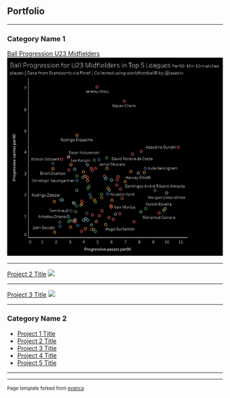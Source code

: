 ## Portfolio

---

### Category Name 1 

[Ball Progression U23 Midfielders](https://github.com/HabibGalayr/BallProg_R.git)
<img src="images/BallProg_R.png?raw=true"/>

---
[Project 2 Title](https://github.com/HabibGalayr/Income-Census-Predict.git)
<img src="images/dummy_thumbnail.jpg?raw=true"/>

---
[Project 3 Title](http://example.com/)
<img src="images/dummy_thumbnail.jpg?raw=true"/>

---

### Category Name 2

- [Project 1 Title](http://example.com/)
- [Project 2 Title](http://example.com/)
- [Project 3 Title](http://example.com/)
- [Project 4 Title](http://example.com/)
- [Project 5 Title](http://example.com/)

---




---
<p style="font-size:11px">Page template forked from <a href="https://github.com/evanca/quick-portfolio">evanca</a></p>
<!-- Remove above link if you don't want to attibute -->
